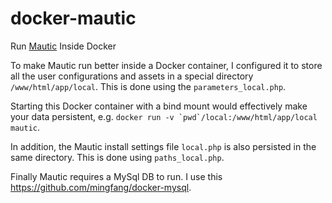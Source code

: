 # docker-mautic
Run [Mautic](https://github.com/mautic/mautic) Inside Docker

To make Mautic run better inside a Docker container, I configured it to store all the user configurations and assets in a special directory ```/www/html/app/local```.  This is done using the ```parameters_local.php```.  

Starting this Docker container with a bind mount would effectively make your data persistent, e.g. ```docker run -v `pwd`/local:/www/html/app/local mautic```.

In addition, the Mautic install settings file ```local.php``` is also persisted in the same directory.  This is done using ```paths_local.php```.

Finally Mautic requires a MySql DB to run.  I use this https://github.com/mingfang/docker-mysql.
